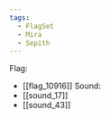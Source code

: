 ```yaml
---
tags:
  - FlagSet
  - Mira
  - Sepith
---
```

Flag:
- [[flag_10916]]
Sound:
- [[sound_17]]
- [[sound_43]]
